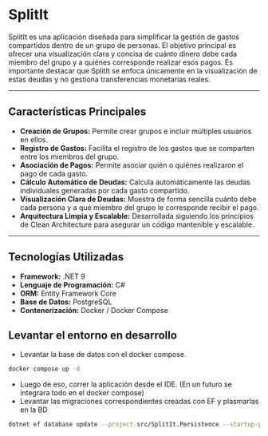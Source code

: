# SplitIt

SplitIt es una aplicación diseñada para simplificar la gestión de gastos compartidos dentro de un grupo de personas. El objetivo principal es ofrecer una visualización clara y concisa de cuánto dinero debe cada miembro del grupo y a quiénes corresponde realizar esos pagos. Es importante destacar que SplitIt se enfoca únicamente en la visualización de estas deudas y no gestiona transferencias monetarias reales.

---

## Características Principales

* **Creación de Grupos:** Permite crear grupos e incluir múltiples usuarios en ellos.
* **Registro de Gastos:** Facilita el registro de los gastos que se comparten entre los miembros del grupo.
* **Asociación de Pagos:** Permite asociar quién o quiénes realizaron el pago de cada gasto.
* **Cálculo Automático de Deudas:** Calcula automáticamente las deudas individuales generadas por cada gasto compartido.
* **Visualización Clara de Deudas:** Muestra de forma sencilla cuánto debe cada persona y a qué miembro del grupo le corresponde recibir el pago.
* **Arquitectura Limpia y Escalable:** Desarrollada siguiendo los principios de Clean Architecture para asegurar un código mantenible y escalable.

---

## Tecnologías Utilizadas

* **Framework:** .NET 9
* **Lenguaje de Programación:** C#
* **ORM:** Entity Framework Core
* **Base de Datos:** PostgreSQL
* **Contenerización:** Docker / Docker Compose

## Levantar el entorno en desarrollo

* Levantar la base de datos con el docker compose.

```bash
docker compose up -d
```

* Luego de eso, correr la aplicación desde el IDE. (En un futuro se integrara todo en el docker compose)
* Levantar las migraciones correspondientes creadas con EF y plasmarlas en la BD

```bash
dotnet ef database update --project src/SplitIt.Persistence --startup-project src/SplitIt.API
```